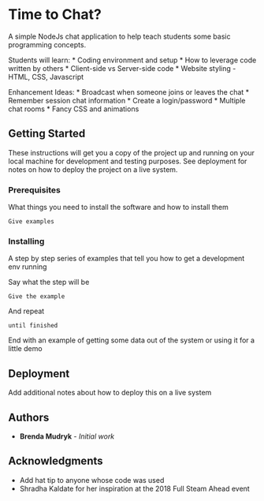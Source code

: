 # Time to Chat?
A simple NodeJs chat application to help teach students some basic programming concepts.

Students will learn:
    * Coding environment and setup
    * How to leverage code written by others
    * Client-side vs Server-side code
    * Website styling - HTML, CSS, Javascript

Enhancement Ideas:
    * Broadcast when someone joins or leaves the chat
    * Remember session chat information
    * Create a login/password
    * Multiple chat rooms
    * Fancy CSS and animations

## Getting Started

These instructions will get you a copy of the project up and running on your local machine for development and testing purposes. See deployment for notes on how to deploy the project on a live system.

### Prerequisites

What things you need to install the software and how to install them

```
Give examples
```

### Installing

A step by step series of examples that tell you how to get a development env running

Say what the step will be

```
Give the example
```

And repeat

```
until finished
```

End with an example of getting some data out of the system or using it for a little demo

## Deployment

Add additional notes about how to deploy this on a live system

## Authors

* **Brenda Mudryk** - *Initial work*

## Acknowledgments

* Add hat tip to anyone whose code was used
* Shradha Kaldate for her inspiration at the 2018 Full Steam Ahead event
    
